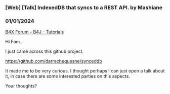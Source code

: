 ### [Web] [Talk] IndexedDB that syncs to a REST API. by Mashiane
### 01/01/2024
[B4X Forum - B4J - Tutorials](https://www.b4x.com/android/forum/threads/158355/)

Hi Fam..  
  
I just came across this github project.  
  
<https://github.com/darrachequesne/synceddb>  
  
It made me to be very curious. I thought perhaps I can just open a talk about it, in case there are some interested parties on this aspects.  
  
Your thoughts?